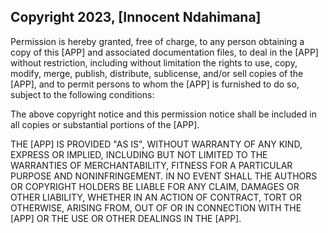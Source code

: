 ## Copyright 2023, [Innocent Ndahimana]

Permission is hereby granted, free of charge, to any person obtaining a copy of this [APP] and associated documentation files, to deal in the [APP] without restriction, including without limitation the rights to use, copy, modify, merge, publish, distribute, sublicense, and/or sell copies of the [APP], and to permit persons to whom the [APP] is furnished to do so, subject to the following conditions:

The above copyright notice and this permission notice shall be included in all copies or substantial portions of the [APP].

THE [APP] IS PROVIDED "AS IS", WITHOUT WARRANTY OF ANY KIND, EXPRESS OR IMPLIED, INCLUDING BUT NOT LIMITED TO THE WARRANTIES OF MERCHANTABILITY, FITNESS FOR A PARTICULAR PURPOSE AND NONINFRINGEMENT. IN NO EVENT SHALL THE AUTHORS OR COPYRIGHT HOLDERS BE LIABLE FOR ANY CLAIM, DAMAGES OR OTHER LIABILITY, WHETHER IN AN ACTION OF CONTRACT, TORT OR OTHERWISE, ARISING FROM, OUT OF OR IN CONNECTION WITH THE [APP] OR THE USE OR OTHER DEALINGS IN THE [APP].